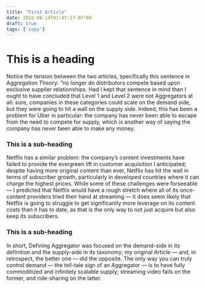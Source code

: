 ```yaml
---
title: "First Article"
date: 2022-06-14T01:47:17-07:00
draft: true
tags: ['copy']
---
```

# This is a heading
Notice the tension between the two articles, specifically this sentence in Aggregation Theory: “no longer do distributors compete based upon exclusive supplier relationships. Had I kept that sentence in mind then I ought to have concluded that Level 1 and Level 2 were not Aggregators at all: sure, companies in these categories could scale on the demand side, but they were going to hit a wall on the supply side. Indeed, this has been a problem for Uber in particular: the company has never been able to escape from the need to compete for supply, which is another way of saying the company has never been able to make any money.

### This is a sub-heading
Netflix has a similar problem: the company’s content investments have failed to provide the evergreen lift in customer acquisition I anticipated; despite having more original content than ever, Netflix has hit the wall in terms of subscriber growth, particularly in developed countries where it can charge the highest prices. While some of these challenges were forseeable — I predicted that Netflix would have a rough stretch where all of its once-content providers tried their hand at streaming — it does seem likely that Netflix is going to struggle to get significantly more leverage on its content costs than it has to date, as that is the only way to not just acquire but also keep its subscribers.

### This is a sub-heading
In short, Defining Aggregator was focused on the demand-side in its definition and the supply-side in its taxonomy; my original Article — and, in retrospect, the better one — did the opposite. The only way you can truly control demand — the tell-tale sign of an Aggregator — is to have fully commoditized and infinitely scalable supply; streaming video fails on the former, and ride-sharing on the latter.